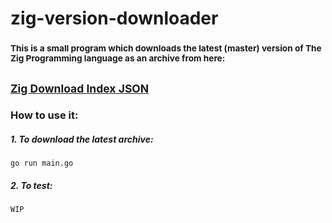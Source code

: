 # zig-version-downloader

### <sub> This is a small program which downloads the latest (master) version of **The Zig Programming language** as an archive from here:</sub>
<sub>[Zig Download Index JSON](https://ziglang.org/download/index.json)</sub>
------------------------------------------------------------------


### How to use it:

##### 1. To download the latest archive:
```
go run main.go
```

##### 2. To test:
```
WIP
```
